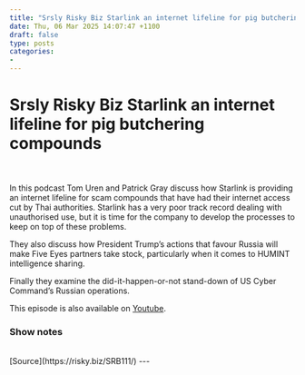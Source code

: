 ```yaml
---
title: "Srsly Risky Biz Starlink an internet lifeline for pig butchering compounds"
date: Thu, 06 Mar 2025 14:07:47 +1100
draft: false
type: posts
categories: 
- 
---
```

# Srsly Risky Biz Starlink an internet lifeline for pig butchering compounds

<br/>

<br/>
In this podcast Tom Uren and Patrick Gray discuss how Starlink is providing an internet lifeline for scam compounds that have had their internet access cut by Thai authorities. Starlink has a very poor track record dealing with unauthorised use, but it is time for the company to develop the processes to keep on top of these problems.

They also discuss how President Trump’s actions that favour Russia will make Five Eyes partners take stock, particularly when it comes to HUMINT intelligence sharing.

Finally they examine the did-it-happen-or-not stand-down of US Cyber Command’s Russian operations.

This episode is also available on [Youtube](https://youtu.be/UN2M2tjRhZE).

### Show notes

<br/>
[Source](https://risky.biz/SRB111/)
---
